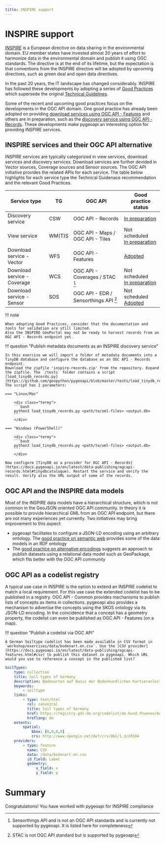 ```yaml
---
title: INSPIRE support
---
```


# INSPIRE support

[INSPIRE](https://inspire.ec.europa.eu) is a European directive on data sharing in the environmental domain. EU member states 
have invested almost 20 years of effort to harmonize data in the environmental domain and publish it using OGC standards. 
The directive is at the end of its lifetime, but the expectation is that conventions from the INSPIRE directive will be adopted 
by upcoming directives, such as green deal and open data directives. 

In the past 20 years, the IT landscape has changed considerably. INSPIRE has followed these developments by adopting a 
series of [Good Practices](https://inspire.ec.europa.eu/portfolio/good-practice-library) which supersede the original 
[Technical Guidelines](https://inspire.ec.europa.eu/Technical-guidelines3).

Some of the recent and upcoming good practices focus on the developments in the OGC API domain. 
One good practice has already been adopted on providing 
[download services using OGC API - Features](https://github.com/INSPIRE-MIF/gp-ogc-api-features) 
and others are in preparation, such as the 
[discovery service using OGC API - Records](https://github.com/INSPIRE-MIF/gp-ogc-api-records). 
These developments make pygeoapi an interesting option 
for providing INSPIRE services.


## INSPIRE services and their OGC API alternative

INSPIRE services are typically categorized in view services, download services and discovery services. 
Download services are further devided in Vector sources, Coverage sources and Sensor sources.
The OGC API initiative provides the related APIs for each service.
The table below highlights for each service type the Technical Guidenace
recommendation and the relevant Good Practices. 

| Service type                     | TG     | OGC API                           | Good practice status |
| -------------------------------- | ------ | --------------------------------- | -------------------- | 
| Discovery service                | CSW    | OGC API - Records                   | [In preparation](https://github.com/INSPIRE-MIF/gp-ogc-api-records) |
| View service                     | WM(T)S | OGC API - Maps / OGC API - Tiles     | Not scheduled<br> [In preparation](https://wikis.ec.europa.eu/display/InspireMIG/69th+MIG-T+meeting+2022-04-01) |
| Download service - Vector        | WFS    | OGC API - Features                  | [Adopted](https://github.com/INSPIRE-MIF/gp-ogc-api-features) |
| Download service - Coverage      | WCS    | OGC API - Coverages / STAC [^1]       | Not scheduled<br> [In preparation](https://github.com/INSPIRE-MIF/gp-stac) | 
| Download service - Sensor        | SOS    | OGC API - EDR / Sensorthings API [^2]  | Not scheduled<br> [Adopted](https://github.com/INSPIRE-MIF/gp-ogc-sensorthings-api) |

[^1]: Sensorthings API and is not an OGC API standards and is currently not supported by pygeoapi. It is listed here for completeness
[^2]: STAC is not OGC API standard but is supported by pygeoapi

!!! note

    When adopting Good Practices, consider that the documentation and tools for validation are still limited. 
    Also the INSPIRE GeoPortal may not be ready to harvest records from an OGC API - Records endpoint yet. 

!!! question "Publish metadata documents as an INSPIRE discovery service"

    In this exercise we will import a folder of metadata documents into a TinyDB database and configure the database as an OGC API - Records endpoint. 
    Download the zipfile 'inspire-records.zip' from the repository. Expand the zipfile. The `/tests` folder contains a script 
    [load_tinydb_records.py](https://github.com/geopython/pygeoapi/blob/master/tests/load_tinydb_records.py). The script has 2 parameters:

    === "Linux/Mac"

        <div class="termy">
        ```bash
        python3 load_tinydb_records.py <path/to/xml-files> <output.db>
        ```
        </div>

    === "Windows (PowerShell)"

        <div class="termy">
        ```bash
        python3 load_tinydb_records.py <path/to/xml-files> <output.db>
        ```
        </div>

    Now configure [TinyDB as a provider for OGC API - Records](https://docs.pygeoapi.io/en/latest/data-publishing/ogcapi-records.html#tinydbcatalogue). Restart the service and verify the result. Verify also the XML output of some of the records. 


## OGC API and the INSPIRE data models

Most of the INSPIRE data models have a hierarchical structure, which is not common in the GeoJSON oriented OGC API community. 
In theory it is possible to provide hierarchical GML from an OGC API endpoint, but there are not many experiences yet currently.
Two initiatives may bring improvement to this aspect:

- pygeoapi facilitates to configure a JSON-LD encoding using an arbitrary ontology. The 
[good practice on semantic web](https://inspire-eu-rdf.github.io/inspire-rdf-guidelines) provides some of the data models
in an RDF ontology
- The [good practice on alternative encodings](https://github.com/INSPIRE-MIF/gp-geopackage-encodings) suggests an 
approach to publish datasets using a relational data model such as GeoPackage, which fits better with the OGC API community

## OGC API as a codelist registry

A typical use case in INSPIRE is the option to extend an INSPIRE codelist to match a local requirement. For this use case the 
extended codelist has to be published in a registry. OGC API - Common provides mechanisms to publish lists of concepts as items 
in collections. pygeoapi also provides a mechanism to advertise the concepts using the SKOS ontology via its JSON-LD 
encoding. In the coincidence that a concept has a geometry property, the codelist can even be published as OGC API - Features 
(on a map).

!!! question "Publish a codelist via OGC API"

    A German Soiltype codelist has been made available in CSV format in `workshop/exercises/data/bodenart.en.csv`. Use the [CSV provider](https://docs.pygeoapi.io/en/latest/data-publishing/ogcapi-features.html#csv) to publish this dataset in pygeoapi. Which URL would you use to reference a concept in the published list?

``` {.yaml linenums="1"}
SoilTypes:
    type: collection
    title: Soil types of Germany
    description: Bodenarten auf Basis der Bodenkundlichen Kartieranleitung 5. Auflage (KA5)
    keywords:
        - soiltype
    links:
        - type: text/html
          rel: canonical
          title: Soil types of Germany
          href: https://registry.gdi-de.org/codelist/de.bund.thuenen/bodenart
          hreflang: de
    extents:
        spatial:
            bbox: [0,0,0,0]
            crs: http://www.opengis.net/def/crs/OGC/1.3/CRS84
    providers:
        - type: feature
          name: CSV
          data: /data/bodenart.en.csv
          id_field: Label
          geometry:
              x_field: x
              y_field: y
```

# Summary

Congratulations! You have worked with pygeoapi for INSPIRE compliance

